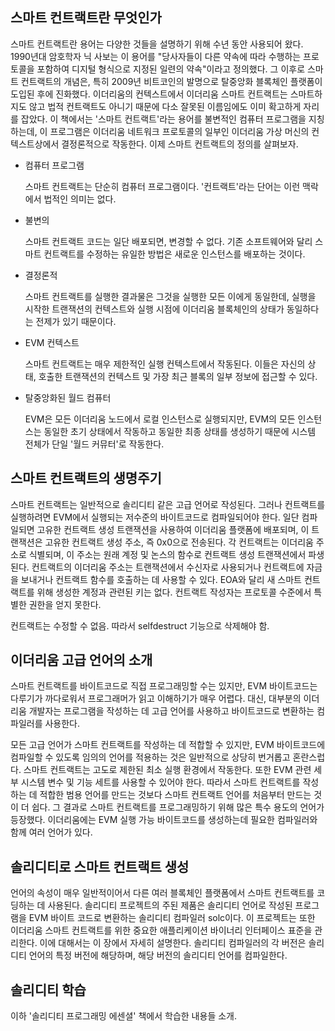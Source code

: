 ## 스마트 컨트랙트란 무엇인가

스마트 컨트랙트란 용어는 다양한 것들을 설명하기 위해 수년 동안 사용되어 왔다. 1990년대 암호학자 닉 사보는 이 용어를 "당사자들이 다른 약속에 따라 수행하는 프로토콜을 포함하여 디지털 형식으로 지정된 일련의 약속"이라고 정의했다. 그 이후로 스마트 컨트랙트의 개념은, 특히 2009년 비트코인의 발명으로 탈중앙화 블록체인 플랫폼이 도입된 후에 진화했다. 이더리움의 컨텍스트에서 이더리움 스마트 컨트랙트는 스마트하지도 않고 법적 컨트랙트도 아니기 때문에 다소 잘못된 이름임에도 이미 확고하게 자리를 잡았다. 이 책에서는 '스마트 컨트랙트'라는 용어를 불변적인 컴퓨터 프로그램을 지칭하는데, 이 프로그램은 이더리움 네트워크 프로토콜의 일부인 이더리움 가상 머신의 컨텍스트상에서 결정론적으로 작동한다. 이제 스마트 컨트랙트의 정의를 살펴보자.

- 컴퓨터 프로그램

    스마트 컨트랙트는 단순히 컴퓨터 프로그램이다. '컨트랙트'라는 단어는 이런 맥락에서 법적인 의미는 없다.

- 불변의

    스마트 컨트랙트 코드는 일단 배포되면, 변경할 수 없다. 기존 소프트웨어와 달리 스마트 컨트랙트를 수정하는 유일한 방법은 새로운 인스턴스를 배포하는 것이다.

- 결정론적

    스마트 컨트랙트를 실행한 결과물은 그것을 실행한 모든 이에게 동일한데, 실행을 시작한 트랜잭션의 컨텍스트와 실행 시점에 이더리움 블록체인의 상태가 동일하다는 전제가 있기 때문이다.

- EVM 컨텍스트

    스마트 컨트랙트는 매우 제한적인 실행 컨텍스트에서 작동된다. 이들은 자신의 상태, 호출한 트랜잭션의 컨텍스트 및 가장 최근 블록의 일부 정보에 접근할 수 있다.

- 탈중앙화된 월드 컴퓨터

    EVM은 모든 이더리움 노드에서 로컬 인스턴스로 실행되지만, EVM의 모든 인스턴스는 동일한 초기 상태에서 작동하고 동일한 최종 상태를 생성하기 때문에 시스템 전체가 단일 '월드 커뮤터'로 작동한다.

## 스마트 컨트랙트의 생명주기

스마트 컨트랙트는 일반적으로 솔리디티 같은 고급 언어로 작성된다. 그러나 컨트랙트를 실행하려면 EVM에서 실행되는 저수준의 바이트코드로 컴파일되어야 한다. 일단 컴파일되면 고유한 컨트랙트 생성 트랜잭션을 사용하여 이더리움 플랫폼에 배포되며, 이 트랜잭션은 고유한 컨트랙트 생성 주소, 즉 0x0으로 전송된다. 각 컨트랙트는 이더리움 주소로 식별되며, 이 주소는 원래 계정 및 논스의 함수로 컨트랙트 생성 트랜잭션에서 파생된다. 컨트랙트의 이더리움 주소는 트랜잭션에서 수신자로 사용되거나 컨트랙트에 자금을 보내거나 컨트랙트 함수를 호출하는 데 사용할 수 있다. EOA와 달리 새 스마트 컨트랙트를 위해 생성한 계정과 관련된 키는 없다. 컨트랙트 작성자는 프로토콜 수준에서 특별한 권한을 얻지 못한다.

컨트랙트는 수정할 수 없음. 따라서 selfdestruct 기능으로 삭제해야 함.

## 이더리움 고급 언어의 소개

스마트 컨트랙트를 바이트코드로 직접 프로그래밍할 수는 있지만, EVM 바이트코드는 다루기가 까다로워서 프로그래머가 읽고 이해하기가 매우 어렵다. 대신, 대부분의 이더리움 개발자는 프로그램을 작성하는 데 고급 언어를 사용하고 바이트코드로 변환하는 컴파일러를 사용한다.

모든 고급 언어가 스마트 컨트랙트를 작성하는 데 적합할 수 있지만, EVM 바이트코드에 컴파일할 수 있도록 임의의 언어를 적용하는 것은 일반적으로 상당히 번거롭고 혼란스럽다. 스마트 컨트랙트는 고도로 제한된 최소 실행 환경에서 작동한다. 또한 EVM 관련 세부 시스템 변수 및 기능 세트를 사용할 수 있어야 한다. 따라서 스마트 컨트랙트를 작성하는 데 적합한 범용 언어를 만드는 것보다 스마트 컨트랙트 언어를 처음부터 만드는 것이 더 쉽다. 그 결과로 스마트 컨트랙트를 프로그래밍하기 위해 많은 특수 용도의 언어가 등장했다. 이더리움에는 EVM 실행 가능 바이트코드를 생성하는데 필요한 컴파일러와 함께 여러 언어가 있다.

## 솔리디티로 스마트 컨트랙트 생성

언어의 속성이 매우 일반적이어서 다른 여러 블록체인 플랫폼에서 스마트 컨트랙트를 코딩하는 데 사용된다. 솔리디티 프로젝트의 주된 제품은 솔리디티 언어로 작성된 프로그램을 EVM 바이트 코드로 변환하는 솔리디티 컴파일러 solc이다. 이 프로젝트는 또한 이더리움 스마트 컨트랙트를 위한 중요한 애플리케이션 바이너리 인터페이스 표준을 관리한다. 이에 대해서는 이 장에서 자세히 설명한다. 솔리디티 컴파일러의 각 버전은 솔리디티 언어의 특정 버전에 해당하며, 해당 버전의 솔리디티 언어를 컴파일한다.

## 솔리디티 학습

이하 '솔리디티 프로그래밍 에센셜' 책에서 학습한 내용들 소개.